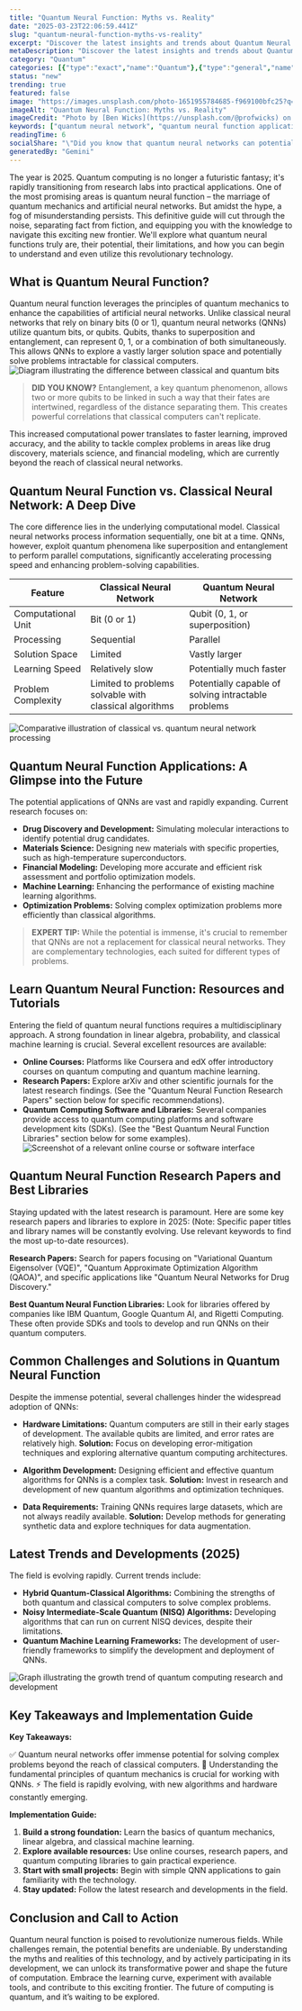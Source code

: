 ```yaml
---
title: "Quantum Neural Function: Myths vs. Reality"
date: "2025-03-23T22:06:59.441Z"
slug: "quantum-neural-function-myths-vs-reality"
excerpt: "Discover the latest insights and trends about Quantum Neural Function. This comprehensive guide covers everything you need to know about Quantum Neural Function in 2025."
metaDescription: "Discover the latest insights and trends about Quantum Neural Function. This comprehensive guide covers everything you need to know about Quantum Neural Fun..."
category: "Quantum"
categories: [{"type":"exact","name":"Quantum"},{"type":"general","name":"Computer Science"},{"type":"medium","name":"Artificial Intelligence"},{"type":"specific","name":"Neural Networks"},{"type":"niche","name":"Quantum Annealing"}]
status: "new"
trending: true
featured: false
image: "https://images.unsplash.com/photo-1651955784685-f969100bfc25?q=85&w=1200&fit=max&fm=webp&auto=compress"
imageAlt: "Quantum Neural Function: Myths vs. Reality"
imageCredit: "Photo by [Ben Wicks](https://unsplash.com/@profwicks) on Unsplash"
keywords: ["quantum neural network", "quantum neural function applications", "quantum neural function tutorial", "what is quantum neural function", "quantum neural function vs classical neural network", "learn quantum neural function", "quantum computing neural network", "buy quantum neural network software", "quantum neural function research papers", "best quantum neural function libraries"]
readingTime: 6
socialShare: "\"Did you know that quantum neural networks can potentially solve problems considered intractable for even the most powerful classical computers?  The future of AI is quantum.\""
generatedBy: "Gemini"
---
```




The year is 2025.  Quantum computing is no longer a futuristic fantasy; it's rapidly transitioning from research labs into practical applications.  One of the most promising areas is quantum neural function – the marriage of quantum mechanics and artificial neural networks.  But amidst the hype, a fog of misunderstanding persists. This definitive guide will cut through the noise, separating fact from fiction, and equipping you with the knowledge to navigate this exciting new frontier.  We'll explore what quantum neural functions truly are, their potential, their limitations, and how you can begin to understand and even utilize this revolutionary technology.

## What is Quantum Neural Function?

Quantum neural function leverages the principles of quantum mechanics to enhance the capabilities of artificial neural networks. Unlike classical neural networks that rely on binary bits (0 or 1), quantum neural networks (QNNs) utilize quantum bits, or qubits. Qubits, thanks to superposition and entanglement, can represent 0, 1, or a combination of both simultaneously. This allows QNNs to explore a vastly larger solution space and potentially solve problems intractable for classical computers. ![Diagram illustrating the difference between classical and quantum bits](https://images.unsplash.com/photo-1600685890506-593fdf55949b?q=85&w=1200&fit=max&fm=webp&auto=compress)

> **DID YOU KNOW?**  Entanglement, a key quantum phenomenon, allows two or more qubits to be linked in such a way that their fates are intertwined, regardless of the distance separating them. This creates powerful correlations that classical computers can't replicate.

This increased computational power translates to faster learning, improved accuracy, and the ability to tackle complex problems in areas like drug discovery, materials science, and financial modeling, which are currently beyond the reach of classical neural networks.

## Quantum Neural Function vs. Classical Neural Network: A Deep Dive

The core difference lies in the underlying computational model. Classical neural networks process information sequentially, one bit at a time. QNNs, however, exploit quantum phenomena like superposition and entanglement to perform parallel computations, significantly accelerating processing speed and enhancing problem-solving capabilities.

| Feature          | Classical Neural Network                               | Quantum Neural Network                                   |
|-----------------|-------------------------------------------------------|---------------------------------------------------------|
| Computational Unit | Bit (0 or 1)                                        | Qubit (0, 1, or superposition)                         |
| Processing       | Sequential                                            | Parallel                                                |
| Solution Space   | Limited                                               | Vastly larger                                           |
| Learning Speed   | Relatively slow                                        | Potentially much faster                                  |
| Problem Complexity | Limited to problems solvable with classical algorithms | Potentially capable of solving intractable problems       |
![Comparative illustration of classical vs. quantum neural network processing](https://images.unsplash.com/photo-1651955784685-f969100bfc25?q=85&w=1200&fit=max&fm=webp&auto=compress)

## Quantum Neural Function Applications: A Glimpse into the Future

The potential applications of QNNs are vast and rapidly expanding.  Current research focuses on:

* **Drug Discovery and Development:**  Simulating molecular interactions to identify potential drug candidates.
* **Materials Science:** Designing new materials with specific properties, such as high-temperature superconductors.
* **Financial Modeling:** Developing more accurate and efficient risk assessment and portfolio optimization models.
* **Machine Learning:** Enhancing the performance of existing machine learning algorithms.
* **Optimization Problems:** Solving complex optimization problems more efficiently than classical algorithms.

> **EXPERT TIP:**  While the potential is immense, it's crucial to remember that QNNs are not a replacement for classical neural networks. They are complementary technologies, each suited for different types of problems.

## Learn Quantum Neural Function: Resources and Tutorials

Entering the field of quantum neural functions requires a multidisciplinary approach.  A strong foundation in linear algebra, probability, and classical machine learning is crucial.  Several excellent resources are available:

* **Online Courses:** Platforms like Coursera and edX offer introductory courses on quantum computing and quantum machine learning.
* **Research Papers:**  Explore arXiv and other scientific journals for the latest research findings.  (See the "Quantum Neural Function Research Papers" section below for specific recommendations).
* **Quantum Computing Software and Libraries:**  Several companies provide access to quantum computing platforms and software development kits (SDKs).  (See the "Best Quantum Neural Function Libraries" section below for some examples).
![Screenshot of a relevant online course or software interface](https://images.unsplash.com/photo-1638787377553-0547687f3a87?q=85&w=1200&fit=max&fm=webp&auto=compress)

## Quantum Neural Function Research Papers and Best Libraries

Staying updated with the latest research is paramount.  Here are some key research papers and libraries to explore in 2025:  (Note:  Specific paper titles and library names will be constantly evolving.  Use relevant keywords to find the most up-to-date resources).

**Research Papers:** Search for papers focusing on "Variational Quantum Eigensolver (VQE)", "Quantum Approximate Optimization Algorithm (QAOA)", and specific applications like "Quantum Neural Networks for Drug Discovery."

**Best Quantum Neural Function Libraries:**  Look for libraries offered by companies like IBM Quantum, Google Quantum AI, and Rigetti Computing.  These often provide SDKs and tools to develop and run QNNs on their quantum computers.

## Common Challenges and Solutions in Quantum Neural Function

Despite the immense potential, several challenges hinder the widespread adoption of QNNs:

* **Hardware Limitations:**  Quantum computers are still in their early stages of development.  The available qubits are limited, and error rates are relatively high.  **Solution:**  Focus on developing error-mitigation techniques and exploring alternative quantum computing architectures.

* **Algorithm Development:**  Designing efficient and effective quantum algorithms for QNNs is a complex task.  **Solution:**  Invest in research and development of new quantum algorithms and optimization techniques.

* **Data Requirements:**  Training QNNs requires large datasets, which are not always readily available.  **Solution:**  Develop methods for generating synthetic data and explore techniques for data augmentation.

## Latest Trends and Developments (2025)

The field is evolving rapidly.  Current trends include:

* **Hybrid Quantum-Classical Algorithms:**  Combining the strengths of both quantum and classical computers to solve complex problems.
* **Noisy Intermediate-Scale Quantum (NISQ) Algorithms:**  Developing algorithms that can run on current NISQ devices, despite their limitations.
* **Quantum Machine Learning Frameworks:**  The development of user-friendly frameworks to simplify the development and deployment of QNNs.

![Graph illustrating the growth trend of quantum computing research and development](https://images.unsplash.com/photo-1694048695397-75291b07270c?q=85&w=1200&fit=max&fm=webp&auto=compress)

## Key Takeaways and Implementation Guide

**Key Takeaways:**

✅ Quantum neural networks offer immense potential for solving complex problems beyond the reach of classical computers.
🔑 Understanding the fundamental principles of quantum mechanics is crucial for working with QNNs.
⚡  The field is rapidly evolving, with new algorithms and hardware constantly emerging.

**Implementation Guide:**

1. **Build a strong foundation:** Learn the basics of quantum mechanics, linear algebra, and classical machine learning.
2. **Explore available resources:** Use online courses, research papers, and quantum computing libraries to gain practical experience.
3. **Start with small projects:** Begin with simple QNN applications to gain familiarity with the technology.
4. **Stay updated:** Follow the latest research and developments in the field.

## Conclusion and Call to Action

Quantum neural function is poised to revolutionize numerous fields.  While challenges remain, the potential benefits are undeniable. By understanding the myths and realities of this technology, and by actively participating in its development, we can unlock its transformative power and shape the future of computation.  Embrace the learning curve, experiment with available tools, and contribute to this exciting frontier. The future of computing is quantum, and it’s waiting to be explored.

